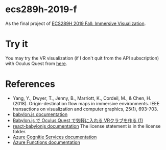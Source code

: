 # ecs289h-2019-f

As the final project of [ECS289H 2019 Fall: Immersive Visualization](https://web.cs.ucdavis.edu/~ma/ECS289H/).

# Try it

You may try the VR visualization (if I don't quit from the API subscription) with Oculus Quest from [here](https://keita-makino.github.io/ecs2019-f).

# References

- Yang, Y., Dwyer, T., Jenny, B., Marriott, K., Cordeil, M., & Chen, H. (2018). Origin-destination flow maps in immersive environments. IEEE transactions on visualization and computer graphics, 25(1), 693-703.
- [babylon.js documentation](https://doc.babylonjs.com/)
- [Babylon.js で Oculus Quest で気軽に入れる VRクラブを作る (1)](https://qiita.com/nikaera/items/e3697cbc2cf76b0f4899)
- [react-babylonjs documentation](https://github.com/brianzinn/react-babylonjs) The license statement is in the license folder.
- [Azure Cognitie Services documentation](https://docs.microsoft.com/en-us/azure/cognitive-services/)
- [Azure Functions documentation](https://docs.microsoft.com/en-us/azure/azure-functions/)
